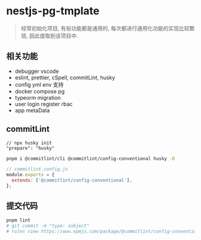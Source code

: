 # nestjs-pg-tmplate

> 经常初始化项目, 有些功能都是通用的, 每次都进行通用化功能的实现比较繁琐, 因此提取到该项目中.

## 相关功能

- debugger vscode
- eslint, prettier, cSpell, commitLint, husky
- config yml env 支持
- docker compose pg
- typeorm migration
- user login register rbac
- app metaData

## commitLint

```jsonc
// npx husky init
"prepare": "husky"
```

```bash
pnpm i @commitlint/cli @commitlint/config-conventional husky -D
```

```js
// commitlint.config.js
module.exports = {
  extends: ['@commitlint/config-conventional'],
};
```

## 提交代码

```bash
pnpm lint
# git commit -m "type: subject"
# rules view https://www.npmjs.com/package/@commitlint/config-conventional
```
